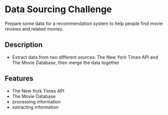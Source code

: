 # Data Sourcing Challenge
 Prepare some data for a recommendation system to help people find movie reviews and related movies.

## Description
* Extract data from two different sources: The New York Times API and The Movie Database, then merge the data together

## Features
* The New York Times API 
* The Movie Database
* processing information
* extracting information

